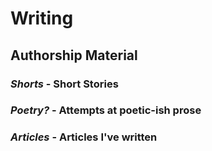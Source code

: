 # Writing
## Authorship Material

### <i>Shorts</i> - Short Stories

### <i>Poetry?</i> - Attempts at poetic-ish prose

### <i>Articles</i> - Articles I've written
